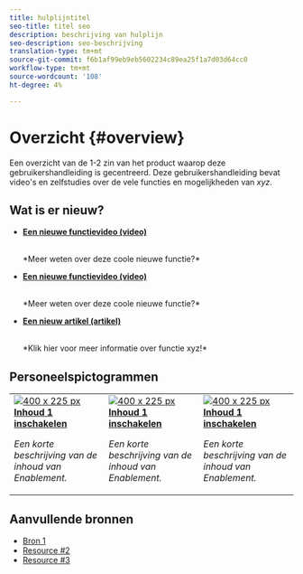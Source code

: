 ```yaml
---
title: hulplijntitel
seo-title: titel seo
description: beschrijving van hulplijn
seo-description: seo-beschrijving
translation-type: tm+mt
source-git-commit: f6b1af99eb9eb5602234c89ea25f1a7d03d64cc0
workflow-type: tm+mt
source-wordcount: '108'
ht-degree: 4%

---
```



# Overzicht {#overview}

Een overzicht van de 1-2 zin van het product waarop deze gebruikershandleiding is gecentreerd. Deze gebruikershandleiding bevat video&#39;s en zelfstudies over de vele functies en mogelijkheden van *xyz*.

## Wat is er nieuw?

* **[Een nieuwe functievideo (video)](README.md)**

   <br>
   *Meer weten over deze coole nieuwe functie?*

* **[Een nieuwe functievideo (video)](README.md)**

   <br>
   *Meer weten over deze coole nieuwe functie?*

* **[Een nieuw artikel (artikel)](README.md)**

   <br>
   *Klik hier voor meer informatie over functie xyz!*

## Personeelspictogrammen

<table>
<tr>
  <td>
    <a href="#">
      <img alt="400 x 225 px" src="myimage.png" />
    </a>
    <div>
      <a href="#">
    <strong>Inhoud 1 inschakelen</strong>
    </a>
    </div>
    <p>
    <em>Een korte beschrijving van de inhoud van Enablement.</em>
    <p>
  </td>
   <td>
    <a href="#">
      <img alt="400 x 225 px" src="myimage.png" />
    </a>
    <div>
      <a href="#">
    <strong>Inhoud 1 inschakelen</strong>
    </a>
    </div>
    <p>
    <em>Een korte beschrijving van de inhoud van Enablement.</em>
    <p>
  </td>
  <td>
    <a href="#">
      <img alt="400 x 225 px" src="myimage.png" />
    </a>
    <div>
      <a href="#">
    <strong>Inhoud 1 inschakelen</strong>
    </a>
    </div>
    <p>
    <em>Een korte beschrijving van de inhoud van Enablement.</em>
    <p>
  </td>
</tr>
</table>

## Aanvullende bronnen

* [Bron 1](README.md)
* [Resource #2](README.md)
* [Resource #3](README.md)
